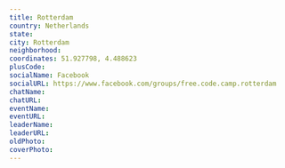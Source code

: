 ```yaml
---
title: Rotterdam
country: Netherlands
state: 
city: Rotterdam
neighborhood: 
coordinates: 51.927798, 4.488623
plusCode:
socialName: Facebook
socialURL: https://www.facebook.com/groups/free.code.camp.rotterdam
chatName:
chatURL:
eventName:
eventURL:
leaderName:
leaderURL:
oldPhoto: 
coverPhoto:
---
```


